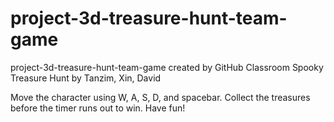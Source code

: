 # project-3d-treasure-hunt-team-game
project-3d-treasure-hunt-team-game created by GitHub Classroom
Spooky Treasure Hunt by Tanzim, Xin, David

Move the character using W, A, S, D, and spacebar. Collect the treasures before the timer runs out to win.
Have fun!
